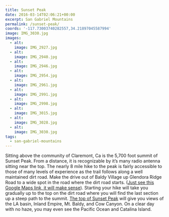 ```yaml
---
title: Sunset Peak
date: 2016-03-14T02:06:21+00:00
excerpt: San Gabriel Mountains
permalink: /sunset-peak/
coords: '-117.73003740282557,34.21897045587994'
image: IMG_3030.jpg
images:
  - alt: 
    image: IMG_2927.jpg
  - alt: 
    image: IMG_2940.jpg
  - alt: 
    image: IMG_2946.jpg
  - alt: 
    image: IMG_2954.jpg
  - alt: 
    image: IMG_2961.jpg
  - alt: 
    image: IMG_2991.jpg
  - alt: 
    image: IMG_2998.jpg
  - alt: 
    image: IMG_3015.jpg
  - alt: 
    image: IMG_3028.jpg
  - alt: 
    image: IMG_3030.jpg
tags:
  - san-gabriel-mountains
---
```

Sitting above the community of Claremont, Ca is the 5,700 foot summit of Sunset Peak. From a distance, it is recognizable by it’s many radio antenna sitting near the top. The nearly 8 mile hike to the peak is fairly accessible to those of many levels of experience as the trail follows along a well maintained dirt road. Make the drive out of Baldy Village up Glendora Ridge Road to a wide spot in the road where the dirt road starts. (<a href="https://www.google.com/maps/place/34%C2%B013'08.3%22N+117%C2%B042'45.1%22W/@34.2189914,-117.7147177,956m/data=!3m2!1e3!4b1!4m2!3m1!1s0x0:0x0?hl=en">Just see this Google Maps link, it will make sense</a>). Starting your hike will take you gradually up to the top on the dirt road where you will find the last section up a steep path to the summit. <a href="https://www.google.com/maps/place/Sunset+Peak,+California+91711/@34.2164193,-117.6898144,956m/data=!3m1!1e3!4m2!3m1!1s0x80c33ba793f494d3:0x90cbcddd584e67a3?hl=en">The top of Sunset Peak</a> will give you views of the LA basin, Inland Empire, Mt. Baldy, and Cow Canyon. On a clear day with no haze, you may even see the Pacific Ocean and Catalina Island.